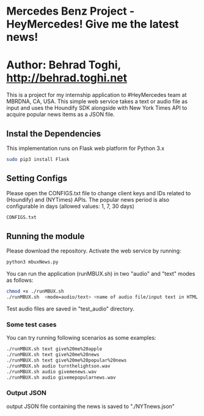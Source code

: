 # Mercedes Benz Project - HeyMercedes! Give me the latest news!
# Author: Behrad Toghi, http://behrad.toghi.net

This is a project for my internship application to #HeyMercedes team at MBRDNA, CA, USA. This simple web service takes a text or audio file as input and uses the Houndify SDK alongside with New York Times API to acquire popular news items as a JSON file.


## Instal the Dependencies 
This implementation runs on Flask web platform for Python 3.x

```bash
sudo pip3 install Flask
```
## Setting Configs
Please open the CONFIGS.txt file to change client keys and IDs related to (Houndify) and (NYTimes) APIs. The popular news period is also configurable in days (allowed values: 1, 7, 30 days)

```bash
CONFIGS.txt
```

## Running the module

Please download the repository. Activate the web service by running:

```bash
python3 mbuxNews.py 
```

You can run the application (runMBUX.sh) in two "audio" and "text" modes as follows:

```bash
chmod +x ./runMBUX.sh 
./runMBUX.sh  <mode=audio/text> <name of audio file/input text in HTML format>
```

Test audio files are saved in "test_audio" directory.


### Some test cases
You can try running following scenarios as some examples:

```bash
./runMBUX.sh text give%20me%20apple
./runMBUX.sh text give%20me%20news
./runMBUX.sh text give%20me%20popular%20news
./runMBUX.sh audio turnthelightson.wav
./runMBUX.sh audio givemenews.wav
./runMBUX.sh audio givemepopularnews.wav
```


### Output JSON
output JSON file containing the news is saved to "./NYTnews.json"